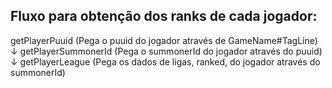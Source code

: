 ## Fluxo para obtenção dos ranks de cada jogador:

getPlayerPuuid (Pega o puuid do jogador através de GameName#TagLine)
↓
getPlayerSummonerId (Pega o summonerId do jogador através do puuid)
↓
getPlayerLeague (Pega os dados de ligas, ranked, do jogador através do summonerId)